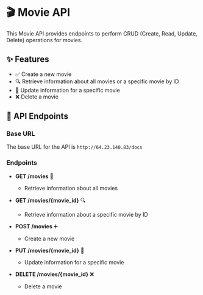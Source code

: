 # 🎬 Movie API

This Movie API provides endpoints to perform CRUD (Create, Read, Update, Delete) operations for movies.

## ✨ Features

- ✅ Create a new movie
- 🔍 Retrieve information about all movies or a specific movie by ID
- 🔄 Update information for a specific movie
- ❌ Delete a movie

## 🚀 API Endpoints

### Base URL
The base URL for the API is `http://64.23.140.83/docs`

### Endpoints

- **GET /movies** 🎥
  - Retrieve information about all movies

- **GET /movies/{movie_id}** 🔍
  - Retrieve information about a specific movie by ID

- **POST /movies** ➕
  - Create a new movie
  
- **PUT /movies/{movie_id}** 🔄
  - Update information for a specific movie
  
- **DELETE /movies/{movie_id}** ❌
  - Delete a movie
  
